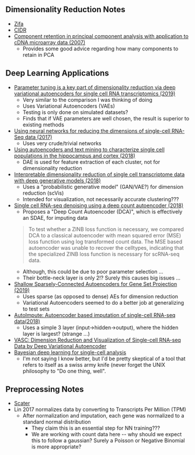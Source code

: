 Dimensionality Reduction Notes
------------------------------

- [Zifa](https://genomebiology.biomedcentral.com/articles/10.1186/s13059-015-0805-z)
- [CIDR](https://genomebiology.biomedcentral.com/articles/10.1186/s13059-017-1188-0)
- [Component retention in principal component analysis with application to cDNA microarray data (2007)](https://biologydirect.biomedcentral.com/articles/10.1186/1745-6150-2-2)
  - Provides some good advice regarding how many components to retain in PCA

## Deep Learning Applications
- [Parameter tuning is a key part of dimensionality reduction via deep variational autoencoders for single cell RNA transcriptomics (2019)](https://www.worldscientific.com/doi/abs/10.1142/9789813279827_0033)
  - Very similar to the comparison I was thinking of doing
  - Uses Variational Autoencoders (VAEs)
  - Testing is only done on simulated datasets?
  - Finds that if VAE parameters are well chosen, the result is superior to existing methods
- [Using neural networks for reducing the dimensions of single-cell RNA-Seq data (2017)](https://academic.oup.com/nar/article/45/17/e156/4056711)
  - Uses very crude/trivial networks
- [Using autoencoders and text mining to characterize single cell populations in the hippocampus and cortex (2018)](https://ieeexplore.ieee.org/abstract/document/8374718)
  - DAE is used for feature extraction of each cluster, not for dimensionality reduction
- [Interpretable dimensionality reduction of single cell transcriptome data with deep generative models (2018)](https://www.nature.com/articles/s41467-018-04368-5)
  - Uses a "probabilistic generative model" (GAN/VAE?) for dimension reduction (scVis)
  - Intended for visualization, not necessarily accurate clustering???
- [Single cell RNA-seq denoising using a deep count autoencoder (2018)](https://www.biorxiv.org/content/biorxiv/early/2018/04/13/300681.full.pdf)
  - Proposes a "Deep Count Autoencoder (DCA)", which is effectively an SDAE, for imputing data
  > To test whether a ZINB loss function is necessary, we compared DCA to a classical autoencoder with mean squared error (MSE) loss function using log transformed count data. The MSE based autoencoder was unable to recover the celltypes, indicating that the specialized ZINB loss function is necessary for scRNA-seq data. 
  - Although, this could be due to poor parameter selection ...
  - Their bottle-neck layer is only 2!? Surely this causes big issues ...
- [Shallow Sparsely-Connected Autoencoders for Gene Set Projection (2019)](https://www.worldscientific.com/doi/abs/10.1142/9789813279827_0034)
  - Uses sparse (as opposed to dense) AEs for dimension reduction
  - Variational Autoencoders seemed to do a better job at generalizing to test sets
- [AutoImpute: Autoencoder based imputation of single-cell RNA-seq data(2018)](https://www.nature.com/articles/s41598-018-34688-x)
  - Uses a simple 3 layer (input->hidden->output), where the hidden layer is largest? (strange ...)
- [VASC: Dimension Reduction and Visualization of Single-cell RNA-seq Data by Deep Variational Autoencoder](https://www.sciencedirect.com/science/article/pii/S167202291830439X)
- [Bayesian deep learning for single-cell analysis](https://www.nature.com/articles/s41592-018-0230-9)
  - I'm not saying I know better, but I'd be pretty skeptical of a tool that refers to itself as a swiss army knife (never forget the UNIX philosophy to "Do one thing, well".
  
  
Preprocessing Notes
-------------------
- [Scater](https://academic.oup.com/bioinformatics/article/33/8/1179/2907823)
- Lin 2017 normalizes data by converting to Transcripts Per Million (TPM)
  - After normalization and imputation, each gene was normalized to a standard normal distribution
    - They claim this is an essential step for NN training???
    - We are working with count data here -- why should we expect this to follow a gaussian?  Surely a Poisson or Negative Binomial is more appropriate?

